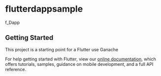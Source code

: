 # flutterdappsample

f_Dapp

## Getting Started

This project is a starting point for a Flutter use Ganache

 
For help getting started with Flutter, view our
[online documentation](https://islet4you.tistory.com/entry/Ganache-transaction-Test), which offers tutorials,
samples, guidance on mobile development, and a full API reference.
